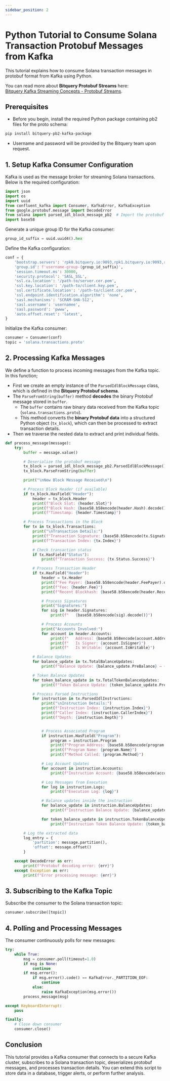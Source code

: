 ```yaml
---
sidebar_position: 2
---
```


# Python Tutorial to Consume Solana Transaction Protobuf Messages from Kafka

This tutorial explains how to consume Solana transaction messages in protobuf format from Kafka using Python.

You can read more about **Bitquery Protobuf Streams** here:  
[Bitquery Kafka Streaming Concepts - Protobuf Streams](https://docs.bitquery.io/docs/streams/kafka-streaming-concepts/#protobuf-streams).

## **Prerequisites**

- Before you begin, install the required Python package containing pb2 files for the proto schema:

```sh
pip install bitquery-pb2-kafka-package

```

- Username and password will be provided by the Bitquery team upon request.

## **1. Setup Kafka Consumer Configuration**

Kafka is used as the message broker for streaming Solana transactions. Below is the required configuration:

```python
import json
import os
import uuid
from confluent_kafka import Consumer, KafkaError, KafkaException
from google.protobuf.message import DecodeError
from solana import parsed_idl_block_message_pb2  # Import the protobuf definition
import base58

```

Generate a unique group ID for the Kafka consumer:

```python
group_id_suffix = uuid.uuid4().hex

```

Define the Kafka configuration:

```python
conf = {
    'bootstrap.servers': 'rpk0.bitquery.io:9093,rpk1.bitquery.io:9093,rpk2.bitquery.io:9093',
    'group.id': f'username-group-{group_id_suffix}',
    'session.timeout.ms': 30000,
    'security.protocol': 'SASL_SSL',
    'ssl.ca.location': '/path-to/server.cer.pem',
    'ssl.key.location': '/path-to/client.key.pem',
    'ssl.certificate.location': '/path-to/client.cer.pem',
    'ssl.endpoint.identification.algorithm': 'none',
    'sasl.mechanisms': 'SCRAM-SHA-512',
    'sasl.username': 'usernamee',
    'sasl.password': 'pwww',
    'auto.offset.reset': 'latest',
}

```

Initialize the Kafka consumer:

```python
consumer = Consumer(conf)
topic = 'solana.transactions.proto'

```

## **2. Processing Kafka Messages**

We define a function to process incoming messages from the Kafka topic. In this function;

- First we create an empty instance of the `ParsedIdlBlockMessage` class, which is defined in the **Bitquery Protobuf schema**.    
-   The `ParseFromString(buffer)` method **decodes** the binary Protobuf message stored in `buffer`.
    -   The `buffer` contains raw binary data received from the Kafka topic (`solana.transactions.proto`).
    -   This method converts the **binary Protobuf data** into a structured Python object (`tx_block`), which can then be processed to extract transaction details.
- Then we traverse the nested data to extract and print individual fields.

```python
def process_message(message):
    try:
        buffer = message.value()

        # Deserialize the protobuf message
        tx_block = parsed_idl_block_message_pb2.ParsedIdlBlockMessage()
        tx_block.ParseFromString(buffer)

        print("\nNew Block Message Received\n")

        # Process Block Header (if available)
        if tx_block.HasField("Header"):
            header = tx_block.Header
            print(f"Block Slot: {header.Slot}")
            print(f"Block Hash: {base58.b58encode(header.Hash).decode()}")
            print(f"Timestamp: {header.Timestamp}")

        # Process Transactions in the Block
        for tx in tx_block.Transactions:
            print("\nTransaction Details:")
            print(f"Transaction Signature: {base58.b58encode(tx.Signature).decode()}")
            print(f"Transaction Index: {tx.Index}")

            # Check transaction status
            if tx.HasField("Status"):
                print(f"Transaction Success: {tx.Status.Success}")

            # Process Transaction Header
            if tx.HasField("Header"):
                header = tx.Header
                print(f"Fee Payer: {base58.b58encode(header.FeePayer).decode()}")
                print(f"Fee: {header.Fee}")
                print(f"Recent Blockhash: {base58.b58encode(header.RecentBlockhash).decode()}")

                # Process Signatures
                print("Signatures:")
                for sig in header.Signatures:
                    print(f"   {base58.b58encode(sig).decode()}")

                # Process Accounts
                print("Accounts Involved:")
                for account in header.Accounts:
                    print(f"   Address: {base58.b58encode(account.Address).decode()}")
                    print(f"   Is Signer: {account.IsSigner}")
                    print(f"   Is Writable: {account.IsWritable}")

            # Balance Updates
            for balance_update in tx.TotalBalanceUpdates:
                print(f"Balance Update: {balance_update.PreBalance} → {balance_update.PostBalance}")

            # Token Balance Updates
            for token_balance_update in tx.TotalTokenBalanceUpdates:
                print(f"Token Balance Update: {token_balance_update.PreBalance} → {token_balance_update.PostBalance}")

            # Process Parsed Instructions
            for instruction in tx.ParsedIdlInstructions:
                print("\nInstruction Details:")
                print(f"Instruction Index: {instruction.Index}")
                print(f"Caller Index: {instruction.CallerIndex}")
                print(f"Depth: {instruction.Depth}")


                # Process Associated Program
                if instruction.HasField("Program"):
                    program = instruction.Program
                    print(f"Program Address: {base58.b58encode(program.Address).decode()}")
                    print(f"Program Name: {program.Name}")
                    print(f"Method Called: {program.Method}")

                # Log Account Updates
                for account in instruction.Accounts:
                    print(f"Instruction Account: {base58.b58encode(account.Address).decode()}")

                # Log Messages from Execution
                for log in instruction.Logs:
                    print(f"Execution Log: {log}")

                # Balance updates inside the instruction
                for balance_update in instruction.BalanceUpdates:
                    print(f"Instruction Balance Update: {balance_update.PreBalance} → {balance_update.PostBalance}")

                for token_balance_update in instruction.TokenBalanceUpdates:
                    print(f"Instruction Token Balance Update: {token_balance_update.PreBalance} → {token_balance_update.PostBalance}")

        # Log the extracted data
        log_entry = {
            'partition': message.partition(),
            'offset': message.offset()
        }

    except DecodeError as err:
        print(f"Protobuf decoding error: {err}")
    except Exception as err:
        print(f"Error processing message: {err}")

```

## **3. Subscribing to the Kafka Topic**

Subscribe the consumer to the Solana transaction topic:

```python
consumer.subscribe([topic])

```

## **4. Polling and Processing Messages**

The consumer continuously polls for new messages:

```python
try:
    while True:
        msg = consumer.poll(timeout=1.0)
        if msg is None:
            continue
        if msg.error():
            if msg.error().code() == KafkaError._PARTITION_EOF:
                continue
            else:
                raise KafkaException(msg.error())
        process_message(msg)

except KeyboardInterrupt:
    pass

finally:
    # Close down consumer
    consumer.close()

```

## **Conclusion**

This tutorial provides a Kafka consumer that connects to a secure Kafka cluster, subscribes to a Solana transaction topic, deserializes protobuf messages, and processes transaction details. You can extend this script to store data in a database, trigger alerts, or perform further analysis.



